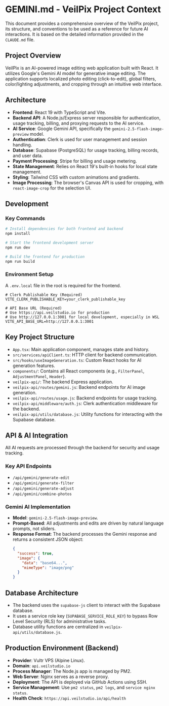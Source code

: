 # GEMINI.md - VeilPix Project Context

This document provides a comprehensive overview of the VeilPix project, its structure, and conventions to be used as a reference for future AI interactions. It is based on the detailed information provided in the `CLAUDE.md` file.

## Project Overview

VeilPix is an AI-powered image editing web application built with React. It utilizes Google's Gemini AI model for generative image editing. The application supports localized photo editing (click-to-edit), global filters, color/lighting adjustments, and cropping through an intuitive web interface.

## Architecture

-   **Frontend**: React 19 with TypeScript and Vite.
-   **Backend API**: A Node.js/Express server responsible for authentication, usage tracking, billing, and proxying requests to the AI service.
-   **AI Service**: Google Gemini API, specifically the `gemini-2.5-flash-image-preview` model.
-   **Authentication**: Clerk is used for user management and session handling.
-   **Database**: Supabase (PostgreSQL) for usage tracking, billing records, and user data.
-   **Payment Processing**: Stripe for billing and usage metering.
-   **State Management**: Relies on React 19's built-in hooks for local state management.
-   **Styling**: Tailwind CSS with custom animations and gradients.
-   **Image Processing**: The browser's Canvas API is used for cropping, with `react-image-crop` for the selection UI.

## Development

### Key Commands

```bash
# Install dependencies for both frontend and backend
npm install

# Start the frontend development server
npm run dev

# Build the frontend for production
npm run build
```

### Environment Setup

A `.env.local` file in the root is required for the frontend.

```
# Clerk Publishable Key (Required)
VITE_CLERK_PUBLISHABLE_KEY=your_clerk_publishable_key

# API Base URL (Required)
# Use https://api.veilstudio.io for production
# Use http://127.0.0.1:3001 for local development, especially in WSL
VITE_API_BASE_URL=http://127.0.0.1:3001
```


## Key Project Structure

-   `App.tsx`: Main application component, manages state and history.
-   `src/services/apiClient.ts`: HTTP client for backend communication.
-   `src/hooks/useImageGeneration.ts`: Custom React hooks for AI generation features.
-   `components/`: Contains all React components (e.g., `FilterPanel`, `AdjustmentPanel`, `Header`).
-   `veilpix-api/`: The backend Express application.
-   `veilpix-api/routes/gemini.js`: Backend endpoints for AI image generation.
-   `veilpix-api/routes/usage.js`: Backend endpoints for usage tracking.
-   `veilpix-api/middleware/auth.js`: Clerk authentication middleware for the backend.
-   `veilpix-api/utils/database.js`: Utility functions for interacting with the Supabase database.

## API & AI Integration

All AI requests are processed through the backend for security and usage tracking.

### Key API Endpoints

-   `/api/gemini/generate-edit`
-   `/api/gemini/generate-filter`
-   `/api/gemini/generate-adjust`
-   `/api/gemini/combine-photos`

### Gemini AI Implementation

-   **Model**: `gemini-2.5-flash-image-preview`.
-   **Prompt-Based**: All adjustments and edits are driven by natural language prompts, not sliders.
-   **Response Format**: The backend processes the Gemini response and returns a consistent JSON object:
    ```json
    {
      "success": true,
      "image": {
        "data": "base64...",
        "mimeType": "image/png"
      }
    }
    ```

## Database Architecture

-   The backend uses the `supabase-js` client to interact with the Supabase database.
-   It uses a service role key (`SUPABASE_SERVICE_ROLE_KEY`) to bypass Row Level Security (RLS) for administrative tasks.
-   Database utility functions are centralized in `veilpix-api/utils/database.js`.

## Production Environment (Backend)

-   **Provider**: Vultr VPS (Alpine Linux).
-   **Domain**: `api.veilstudio.io`
-   **Process Manager**: The Node.js app is managed by PM2.
-   **Web Server**: Nginx serves as a reverse proxy.
-   **Deployment**: The API is deployed via GitHub Actions using SSH.
-   **Service Management**: Use `pm2 status`, `pm2 logs`, and `service nginx status`.
-   **Health Check**: `https://api.veilstudio.io/api/health`
